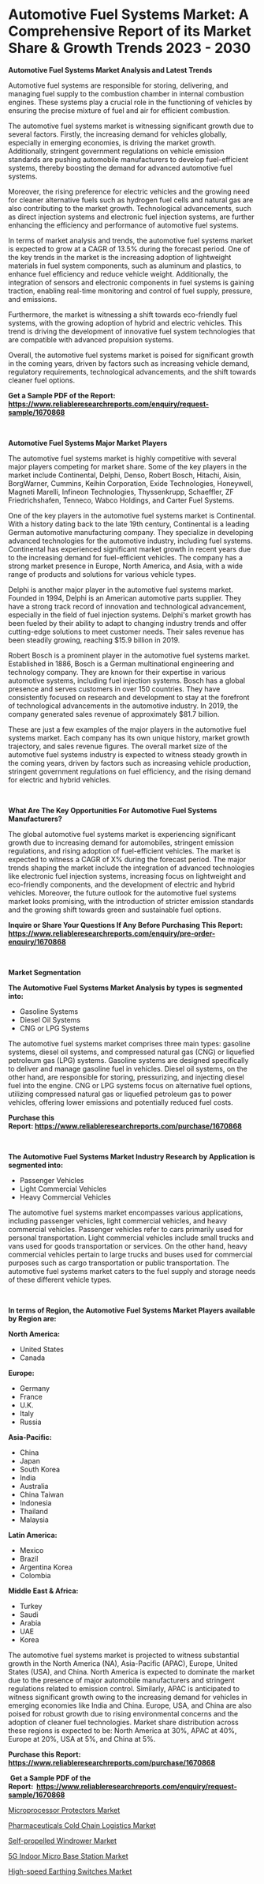 <p><h1>Automotive Fuel Systems Market: A Comprehensive Report of its Market Share & Growth Trends 2023 - 2030</h1></p><p><strong>Automotive Fuel Systems Market Analysis and Latest Trends</strong></p>
<p><p>Automotive fuel systems are responsible for storing, delivering, and managing fuel supply to the combustion chamber in internal combustion engines. These systems play a crucial role in the functioning of vehicles by ensuring the precise mixture of fuel and air for efficient combustion.</p><p>The automotive fuel systems market is witnessing significant growth due to several factors. Firstly, the increasing demand for vehicles globally, especially in emerging economies, is driving the market growth. Additionally, stringent government regulations on vehicle emission standards are pushing automobile manufacturers to develop fuel-efficient systems, thereby boosting the demand for advanced automotive fuel systems.</p><p>Moreover, the rising preference for electric vehicles and the growing need for cleaner alternative fuels such as hydrogen fuel cells and natural gas are also contributing to the market growth. Technological advancements, such as direct injection systems and electronic fuel injection systems, are further enhancing the efficiency and performance of automotive fuel systems.</p><p>In terms of market analysis and trends, the automotive fuel systems market is expected to grow at a CAGR of 13.5% during the forecast period. One of the key trends in the market is the increasing adoption of lightweight materials in fuel system components, such as aluminum and plastics, to enhance fuel efficiency and reduce vehicle weight. Additionally, the integration of sensors and electronic components in fuel systems is gaining traction, enabling real-time monitoring and control of fuel supply, pressure, and emissions.</p><p>Furthermore, the market is witnessing a shift towards eco-friendly fuel systems, with the growing adoption of hybrid and electric vehicles. This trend is driving the development of innovative fuel system technologies that are compatible with advanced propulsion systems.</p><p>Overall, the automotive fuel systems market is poised for significant growth in the coming years, driven by factors such as increasing vehicle demand, regulatory requirements, technological advancements, and the shift towards cleaner fuel options.</p></p>
<p><strong>Get a Sample PDF of the Report:&nbsp; <a href="https://www.reliableresearchreports.com/enquiry/request-sample/1670868">https://www.reliableresearchreports.com/enquiry/request-sample/1670868</a></strong></p>
<p>&nbsp;</p>
<p><strong>Automotive Fuel Systems Major Market Players</strong></p>
<p><p>The automotive fuel systems market is highly competitive with several major players competing for market share. Some of the key players in the market include Continental, Delphi, Denso, Robert Bosch, Hitachi, Aisin, BorgWarner, Cummins, Keihin Corporation, Exide Technologies, Honeywell, Magneti Marelli, Infineon Technologies, Thyssenkrupp, Schaeffler, ZF Friedrichshafen, Tenneco, Wabco Holdings, and Carter Fuel Systems.</p><p>One of the key players in the automotive fuel systems market is Continental. With a history dating back to the late 19th century, Continental is a leading German automotive manufacturing company. They specialize in developing advanced technologies for the automotive industry, including fuel systems. Continental has experienced significant market growth in recent years due to the increasing demand for fuel-efficient vehicles. The company has a strong market presence in Europe, North America, and Asia, with a wide range of products and solutions for various vehicle types.</p><p>Delphi is another major player in the automotive fuel systems market. Founded in 1994, Delphi is an American automotive parts supplier. They have a strong track record of innovation and technological advancement, especially in the field of fuel injection systems. Delphi's market growth has been fueled by their ability to adapt to changing industry trends and offer cutting-edge solutions to meet customer needs. Their sales revenue has been steadily growing, reaching $15.9 billion in 2019.</p><p>Robert Bosch is a prominent player in the automotive fuel systems market. Established in 1886, Bosch is a German multinational engineering and technology company. They are known for their expertise in various automotive systems, including fuel injection systems. Bosch has a global presence and serves customers in over 150 countries. They have consistently focused on research and development to stay at the forefront of technological advancements in the automotive industry. In 2019, the company generated sales revenue of approximately $81.7 billion.</p><p>These are just a few examples of the major players in the automotive fuel systems market. Each company has its own unique history, market growth trajectory, and sales revenue figures. The overall market size of the automotive fuel systems industry is expected to witness steady growth in the coming years, driven by factors such as increasing vehicle production, stringent government regulations on fuel efficiency, and the rising demand for electric and hybrid vehicles.</p></p>
<p>&nbsp;</p>
<p><strong>What Are The Key Opportunities For Automotive Fuel Systems Manufacturers?</strong></p>
<p><p>The global automotive fuel systems market is experiencing significant growth due to increasing demand for automobiles, stringent emission regulations, and rising adoption of fuel-efficient vehicles. The market is expected to witness a CAGR of X% during the forecast period. The major trends shaping the market include the integration of advanced technologies like electronic fuel injection systems, increasing focus on lightweight and eco-friendly components, and the development of electric and hybrid vehicles. Moreover, the future outlook for the automotive fuel systems market looks promising, with the introduction of stricter emission standards and the growing shift towards green and sustainable fuel options.</p></p>
<p><strong>Inquire or Share Your Questions If Any Before Purchasing This Report: <a href="https://www.reliableresearchreports.com/enquiry/pre-order-enquiry/1670868">https://www.reliableresearchreports.com/enquiry/pre-order-enquiry/1670868</a></strong></p>
<p>&nbsp;</p>
<p><strong>Market Segmentation</strong></p>
<p><strong>The Automotive Fuel Systems Market Analysis by types is segmented into:</strong></p>
<p><ul><li>Gasoline Systems</li><li>Diesel Oil Systems</li><li>CNG or LPG Systems</li></ul></p>
<p><p>The automotive fuel systems market comprises three main types: gasoline systems, diesel oil systems, and compressed natural gas (CNG) or liquefied petroleum gas (LPG) systems. Gasoline systems are designed specifically to deliver and manage gasoline fuel in vehicles. Diesel oil systems, on the other hand, are responsible for storing, pressurizing, and injecting diesel fuel into the engine. CNG or LPG systems focus on alternative fuel options, utilizing compressed natural gas or liquefied petroleum gas to power vehicles, offering lower emissions and potentially reduced fuel costs.</p></p>
<p><strong>Purchase this Report:&nbsp;<a href="https://www.reliableresearchreports.com/purchase/1670868">https://www.reliableresearchreports.com/purchase/1670868</a></strong></p>
<p>&nbsp;</p>
<p><strong>The Automotive Fuel Systems Market Industry Research by Application is segmented into:</strong></p>
<p><ul><li>Passenger Vehicles</li><li>Light Commercial Vehicles</li><li>Heavy Commercial Vehicles</li></ul></p>
<p><p>The automotive fuel systems market encompasses various applications, including passenger vehicles, light commercial vehicles, and heavy commercial vehicles. Passenger vehicles refer to cars primarily used for personal transportation. Light commercial vehicles include small trucks and vans used for goods transportation or services. On the other hand, heavy commercial vehicles pertain to large trucks and buses used for commercial purposes such as cargo transportation or public transportation. The automotive fuel systems market caters to the fuel supply and storage needs of these different vehicle types.</p></p>
<p>&nbsp;</p>
<p><strong>In terms of Region, the Automotive Fuel Systems Market Players available by Region are:</strong></p>
<p>
    <p> <strong> North America: </strong>
        <ul>
            <li>United States</li>
            <li>Canada</li>
        </ul>
        </p> 
    <p> <strong> Europe: </strong>
        <ul>
            <li>Germany</li>
            <li>France</li>
            <li>U.K.</li>
            <li>Italy</li>
            <li>Russia</li>
        </ul>
        </p> 
    <p> <strong> Asia-Pacific: </strong>
        <ul>
            <li>China</li>
            <li>Japan</li>
            <li>South Korea</li>
            <li>India</li>
            <li>Australia</li>
            <li>China Taiwan</li>
            <li>Indonesia</li>
            <li>Thailand</li>
            <li>Malaysia</li>
        </ul>
        </p> 
    <p> <strong> Latin America: </strong>
        <ul>
            <li>Mexico</li>
            <li>Brazil</li>
            <li>Argentina Korea</li>
            <li>Colombia</li>
        </ul>
        </p> 
    <p> <strong> Middle East & Africa: </strong>
        <ul>
            <li>Turkey</li>
            <li>Saudi</li>
            <li>Arabia</li>
            <li>UAE</li>
            <li>Korea</li>
        </ul>
    </p>
    </p>
<p><p>The automotive fuel systems market is projected to witness substantial growth in the North America (NA), Asia-Pacific (APAC), Europe, United States (USA), and China. North America is expected to dominate the market due to the presence of major automobile manufacturers and stringent regulations related to emission control. Similarly, APAC is anticipated to witness significant growth owing to the increasing demand for vehicles in emerging economies like India and China. Europe, USA, and China are also poised for robust growth due to rising environmental concerns and the adoption of cleaner fuel technologies. Market share distribution across these regions is expected to be: North America at 30%, APAC at 40%, Europe at 20%, USA at 5%, and China at 5%.</p></p>
<p><strong>Purchase this Report: <a href="https://www.reliableresearchreports.com/purchase/1670868">https://www.reliableresearchreports.com/purchase/1670868</a></strong></p>
<p>&nbsp;<strong>Get a Sample PDF of the Report:&nbsp;&nbsp;<a href="https://www.reliableresearchreports.com/enquiry/request-sample/1670868">https://www.reliableresearchreports.com/enquiry/request-sample/1670868</a></strong></p>
<p><strong></strong></p>
<p><p><a href="https://www.linkedin.com/pulse/microprocessor-protectors-market-size-2023/">Microprocessor Protectors Market</a></p><p><a href="https://medium.com/@amayabeahan/analyzing-pharmaceuticals-cold-chain-logistics-market-global-industry-perspective-and-forecast-32f257ccea80">Pharmaceuticals Cold Chain Logistics Market</a></p><p><a href="https://medium.com/@lavernacole2023/self-propelled-windrower-market-report-reveals-the-latest-trends-and-growth-opportunities-of-this-24523741bd4d">Self-propelled Windrower Market</a></p><p><a href="https://www.linkedin.com/pulse/5g-indoor-micro-base-station-market-challenges/">5G Indoor Micro Base Station Market</a></p><p><a href="https://www.linkedin.com/pulse/decoding-high-speed-earthing-switches-market-deep/">High-speed Earthing Switches Market</a></p></p>